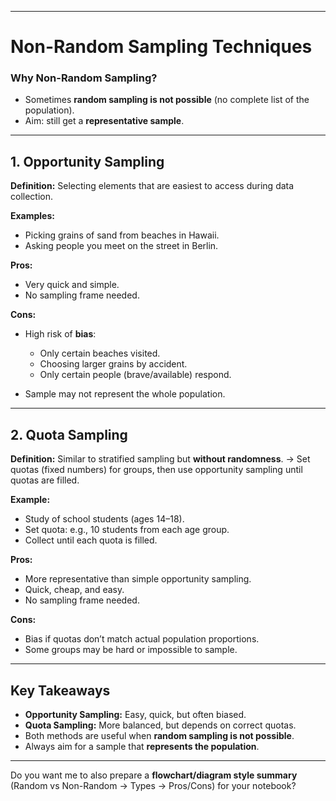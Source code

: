 
---

# **Non-Random Sampling Techniques**

### **Why Non-Random Sampling?**

* Sometimes **random sampling is not possible** (no complete list of the population).
* Aim: still get a **representative sample**.

---

## **1. Opportunity Sampling**

**Definition:**
Selecting elements that are easiest to access during data collection.

**Examples:**

* Picking grains of sand from beaches in Hawaii.
* Asking people you meet on the street in Berlin.

**Pros:**

* Very quick and simple.
* No sampling frame needed.

**Cons:**

* High risk of **bias**:

  * Only certain beaches visited.
  * Choosing larger grains by accident.
  * Only certain people (brave/available) respond.
* Sample may not represent the whole population.

---

## **2. Quota Sampling**

**Definition:**
Similar to stratified sampling but **without randomness**.
→ Set quotas (fixed numbers) for groups, then use opportunity sampling until quotas are filled.

**Example:**

* Study of school students (ages 14–18).
* Set quota: e.g., 10 students from each age group.
* Collect until each quota is filled.

**Pros:**

* More representative than simple opportunity sampling.
* Quick, cheap, and easy.
* No sampling frame needed.

**Cons:**

* Bias if quotas don’t match actual population proportions.
* Some groups may be hard or impossible to sample.

---

## **Key Takeaways**

* **Opportunity Sampling:** Easy, quick, but often biased.
* **Quota Sampling:** More balanced, but depends on correct quotas.
* Both methods are useful when **random sampling is not possible**.
* Always aim for a sample that **represents the population**.

---


Do you want me to also prepare a **flowchart/diagram style summary** (Random vs Non-Random → Types → Pros/Cons) for your notebook?
